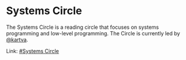 # Systems Circle

The Systems Circle is a reading circle that focuses on systems programming and low-level programming. The Circle is
currently led by [@kartva](https://github.com/purduehackers/dark-forest/blob/main/people/hack-bishops/kartva.md).

Link: [#Systems Circle](https://discord.com/channels/772576325897945119/1181761249843884142)
